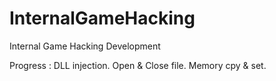 # InternalGameHacking

Internal Game Hacking Development

Progress : DLL injection. Open & Close file. Memory cpy & set.
